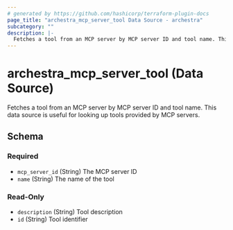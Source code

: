 ```yaml
---
# generated by https://github.com/hashicorp/terraform-plugin-docs
page_title: "archestra_mcp_server_tool Data Source - archestra"
subcategory: ""
description: |-
  Fetches a tool from an MCP server by MCP server ID and tool name. This data source is useful for looking up tools provided by MCP servers.
---
```


# archestra_mcp_server_tool (Data Source)

Fetches a tool from an MCP server by MCP server ID and tool name. This data source is useful for looking up tools provided by MCP servers.



<!-- schema generated by tfplugindocs -->
## Schema

### Required

- `mcp_server_id` (String) The MCP server ID
- `name` (String) The name of the tool

### Read-Only

- `description` (String) Tool description
- `id` (String) Tool identifier
